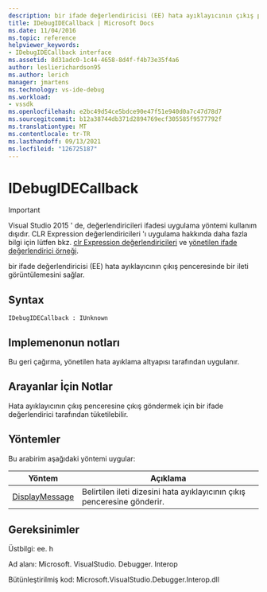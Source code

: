 ```yaml
---
description: bir ifade değerlendiricisi (EE) hata ayıklayıcının çıkış penceresinde bir ileti görüntülemesini sağlar.
title: IDebugIDECallback | Microsoft Docs
ms.date: 11/04/2016
ms.topic: reference
helpviewer_keywords:
- IDebugIDECallback interface
ms.assetid: 8d31adc0-1c44-4658-8d4f-f4b73e35f4a6
author: leslierichardson95
ms.author: lerich
manager: jmartens
ms.technology: vs-ide-debug
ms.workload:
- vssdk
ms.openlocfilehash: e2bc49d54ce5bdce90e47f51e940d0a7c47d78d7
ms.sourcegitcommit: b12a38744db371d2894769ecf305585f9577792f
ms.translationtype: MT
ms.contentlocale: tr-TR
ms.lasthandoff: 09/13/2021
ms.locfileid: "126725187"
---
```

# <a name="idebugidecallback"></a>IDebugIDECallback
> [!IMPORTANT]
> Visual Studio 2015 ' de, değerlendiricileri ifadesi uygulama yöntemi kullanım dışıdır. CLR Expression değerlendiricileri 'ı uygulama hakkında daha fazla bilgi için lütfen bkz. [clr Expression değerlendiricileri](https://github.com/Microsoft/ConcordExtensibilitySamples/wiki/CLR-Expression-Evaluators) ve [yönetilen ifade değerlendirici örneği](https://github.com/Microsoft/ConcordExtensibilitySamples/wiki/Managed-Expression-Evaluator-Sample).

 bir ifade değerlendiricisi (EE) hata ayıklayıcının çıkış penceresinde bir ileti görüntülemesini sağlar.

## <a name="syntax"></a>Syntax

```
IDebugIDECallback : IUnknown
```

## <a name="notes-for-implementers"></a>Implemenonun notları
 Bu geri çağırma, yönetilen hata ayıklama altyapısı tarafından uygulanır.

## <a name="notes-for-callers"></a>Arayanlar İçin Notlar
 Hata ayıklayıcının çıkış penceresine çıkış göndermek için bir ifade değerlendirici tarafından tüketilebilir.

## <a name="methods"></a>Yöntemler
 Bu arabirim aşağıdaki yöntemi uygular:

|Yöntem|Açıklama|
|------------|-----------------|
|[DisplayMessage](../../../extensibility/debugger/reference/idebugidecallback-displaymessage.md)|Belirtilen ileti dizesini hata ayıklayıcının çıkış penceresine gönderir.|

## <a name="requirements"></a>Gereksinimler
 Üstbilgi: ee. h

 Ad alanı: Microsoft. VisualStudio. Debugger. Interop

 Bütünleştirilmiş kod: Microsoft.VisualStudio.Debugger.Interop.dll
